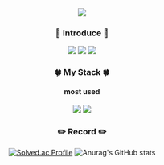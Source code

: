 <div align = "center">
<img src="https://capsule-render.vercel.app/api?type=Waving&color=auto&height=300&section=header&text=welcome%20juhee77🐥🐣🐤&fontSize=60" />

 ### 🧐  Introduce  🧐 
 
[<img src="https://img.shields.io/badge/Gmail-EA4335.svg?style=for-the-badge&logo=Gmail&logoColor=white"/>](mailto:jouhi3322@gmail.com)
[<img src="https://img.shields.io/badge/blog-000000.svg?style=for-the-badge&logo=Tistory&logoColor=white"/>](https://lahezy.tistory.com) 
[<img src="https://img.shields.io/badge/portfolio-FFFFFF.svg?style=for-the-badge&logo=GoogleDrive&logoColor=GoogleDrive"/>](https://docs.google.com/document/d/1eTAi08tLC4TZ_OiW7VA1qBAufDtfZDgDrKygrYIsmQg/edit?usp=sharing)
 <br>
 
<!--  🔭 I’m currently working on ...  
 🌱 I’m currently learning ...  
 👯 I’m looking to collaborate on ...  
 🤔 I’m looking for help with ...  
 💬 Ask me about ...  
 📫 How to reach me: ...  
 😄 Pronouns: ...  
 ⚡ Fun fact: ...   -->
 
### 🍀  My Stack  🍀  
#### most used
<img src="https://img.shields.io/badge/Java-007396.svg?style=for-the-badge&logo=openjdk&logoColor=white"/>
<img src="https://img.shields.io/badge/SpringBoot-6DB33F.svg?style=for-the-badge&logo=Springboot&logoColor=white"/>

<!---
#### have used  
<img src="https://img.shields.io/badge/Python-3776AB.svg?style=for-the-badge&logo=Python&logoColor=white"/>
<img src="https://img.shields.io/badge/C-A8B9CC.svg?style=for-the-badge&logo=C&logoColor=white"/>
<br>
<img src="https://img.shields.io/badge/Mysql-4479A1?style=for-the-badge&logo=mysql&logoColor=white">
<img src="https://img.shields.io/badge/MariaDB-003545.svg?style=for-the-badge&logo=MariaDB&logoColor=white"/>
<img src="https://img.shields.io/badge/Firebase-FFCA28.svg?style=for-the-badge&logo=Firebase&logoColor=white"/>
<img src="https://img.shields.io/badge/redis-DC382D?style=for-the-badge&logo=Redis&logoColor=white" >
<br>
<img src="https://img.shields.io/badge/react-FFFFFF?style=for-the-badge&logo=react&logoColor=react">
<img src="https://img.shields.io/badge/vite-646CFF?style=for-the-badge&logo=Vite&logoColor=white" >
<br>
<img src="https://img.shields.io/badge/NaverCloud-03C75A.svg?style=for-the-badge&logo=NaverCloud&logoColor=white"/>
<img src="https://img.shields.io/badge/amazonaws-232F3E?style=for-the-badge&logo=amazonaws&logoColor=white">
<img src="https://img.shields.io/badge/amazonec2-FF9900?style=for-the-badge&logo=amazonec2&logoColor=white">
<img src="https://img.shields.io/badge/amazonrds-527FFF?style=for-the-badge&logo=amazonrds&logoColor=white">
<img src="https://img.shields.io/badge/amazons3-569A31?style=for-the-badge&logo=amazons3&logoColor=white">
<img src="https://img.shields.io/badge/docker-2496ED?style=for-the-badge&logo=docker&logoColor=white">
<img src="https://img.shields.io/badge/githubactions-2088FF?style=for-the-badge&logo=githubactions&logoColor=white">
<br>
<img src="https://img.shields.io/badge/socket.io-010101?style=for-the-badge&logo=socket.io&logoColor=white" >
<img src="https://img.shields.io/badge/swagger-85EA2D?style=for-the-badge&logo=swagger&logoColor=white" >
<br>
<img src="https://img.shields.io/badge/IntelliJ-000000?style=for-the-badge&logo=IntelliJ IDEA&logoColor=white">
<img src="https://img.shields.io/badge/Eclipse-2C2255?style=for-the-badge&logo=Eclipse IDE&logoColor=white">
<img src="https://img.shields.io/badge/Visual Studio-5C2D91?style=for-the-badge&logo=Visual Studio&logoColor=white">
<img src="https://img.shields.io/badge/Visual Studio Code-007ACC?style=for-the-badge&logo=Visual Studio Code&logoColor=white">
<br>

<br>  
-->

<!--
###  💻 Project 💻 
<a href="https://github.com/juhee77/Final_Project_1team" target="_blank"> 🔗← </a> 구해줘 집사 [고도화 진행중]  
<a href="https://github.com/juhee77/java-todo" target="_blank"> 🔗← </a> 개인 TODO 페이지[개발 진행중]
<a href="http://ec2-43-201-217-199.ap-northeast-2.compute.amazonaws.com:8080/home" target="_blank"> 서비스 링크 </a>
<br>
<a href="https://github.com/juhee77/Cold_Pitch" target="_blank"> 🔗← </a> 콜드 피치 - 스타트업 수요 조사 Rest 서버
<br>
<a href="https://github.com/juhee77/share-anything" target="_blank"> 🔗← </a> 개인 게시판 프로젝트
<br>
<a href="https://github.com/juhee77/mbti-clone" target="_blank"> 🔗← </a> 간단한 MBTI 페이지
<a href="https://likelion-mbti-clone.netlify.app/" target="_blank"> 서비스 링크(모바일 권장) </a>
<br>
<a href="https://github.com/juhee77/honest-backend" target="_blank">🔗← </a>AI기반 음식 분석 애플리케이션, 플랜밀
<br>
<a href="https://github.com/juhee77/android-four-people" target="_blank">🔗← </a>용기내 챌리지, Brave
<br>
<a href="https://github.com/juhee77/Booksys" target="_blank">🔗← </a>레스토랑 예약 시스템
<br><br>
-->

### ✏️ Record ✏️

[![Solved.ac Profile](http://mazassumnida.wtf/api/v2/generate_badge?boj=youn6)](https://solved.ac/youn6/)
![Anurag's GitHub stats](https://github-readme-stats.vercel.app/api?username=juhee77&show_icons=true&theme=radical)

<!-- [![Hits](https://hits.seeyoufarm.com/api/count/incr/badge.svg?url=https%3A%2F%2Fgithub.com%2Fjuhee77&count_bg=%2351AA9F&title_bg=%23555555&icon=&icon_color=%23E7E7E7&title=👻hits&edge_for-the-badge=false)](https://hits.seeyoufarm.com) -->

 
